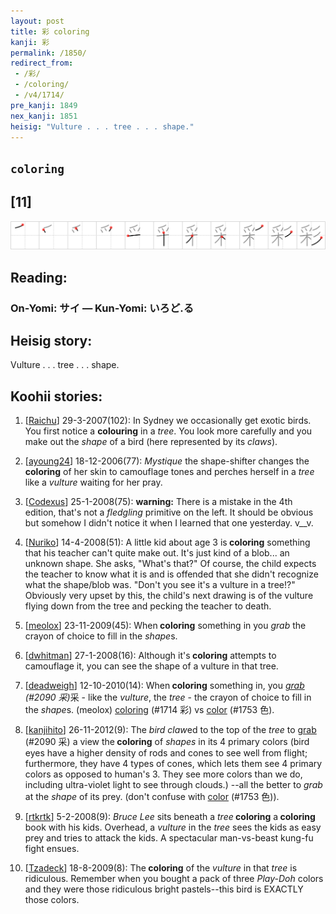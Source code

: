 ```yaml
---
layout: post
title: 彩 coloring
kanji: 彩
permalink: /1850/
redirect_from:
 - /彩/
 - /coloring/
 - /v4/1714/
pre_kanji: 1849
nex_kanji: 1851
heisig: "Vulture . . . tree . . . shape."
---
```


## `coloring`

## [11]

<div class="stroke"><img src="../images/E5BDA9.png" /></div>

## Reading:

### On-Yomi: サイ &mdash; Kun-Yomi: いろど.る

## Heisig story:

Vulture . . . tree . . . shape.

## Koohii stories:

1) [<a href="http://kanji.koohii.com/profile/Raichu">Raichu</a>] 29-3-2007(102): In Sydney we occasionally get exotic birds. You first notice a <strong>colouring</strong> in a <em>tree</em>. You look more carefully and you make out the <em>shape</em> of a bird (here represented by its <em>claws</em>).

2) [<a href="http://kanji.koohii.com/profile/ayoung24">ayoung24</a>] 18-12-2006(77): <em>Mystique</em> the shape-shifter changes the<strong> coloring</strong> of her skin to camouflage tones and perches herself in a <em>tree</em> like a <em>vulture</em> waiting for her pray.

3) [<a href="http://kanji.koohii.com/profile/Codexus">Codexus</a>] 25-1-2008(75): <strong>warning:</strong> There is a mistake in the 4th edition, that&#039;s not a <em>fledgling</em> primitive on the left. It should be obvious but somehow I didn&#039;t notice it when I learned that one yesterday. v__v.

4) [<a href="http://kanji.koohii.com/profile/Nuriko">Nuriko</a>] 14-4-2008(51): A little kid about age 3 is<strong> coloring</strong> something that his teacher can&#039;t quite make out. It&#039;s just kind of a blob... an unknown shape. She asks, &quot;What&#039;s that?&quot; Of course, the child expects the teacher to know what it is and is offended that she didn&#039;t recognize what the shape/blob was. &quot;Don&#039;t you see it&#039;s a vulture in a tree!?&quot; Obviously very upset by this, the child&#039;s next drawing is of the vulture flying down from the tree and pecking the teacher to death.

5) [<a href="http://kanji.koohii.com/profile/meolox">meolox</a>] 23-11-2009(45): When<strong> coloring</strong> something in you <em>grab</em> the crayon of choice to fill in the <em>shape</em>s.

6) [<a href="http://kanji.koohii.com/profile/dwhitman">dwhitman</a>] 27-1-2008(16): Although it&#039;s<strong> coloring</strong> attempts to camouflage it, you can see the shape of a vulture in that tree.

7) [<a href="http://kanji.koohii.com/profile/deadweigh">deadweigh</a>] 12-10-2010(14): When<strong> coloring</strong> something in, you <em> <a href="../2090">grab</a> (#2090 采)</em>采 - like the <em>vulture</em>, the <em>tree</em> - the crayon of choice to fill in the <em>shape</em>s. (meolox) <a href="../1714">coloring</a> (#1714 彩) vs <a href="../1753">color</a> (#1753 色).

8) [<a href="http://kanji.koohii.com/profile/kanjihito">kanjihito</a>] 26-11-2012(9): The <em>bird claw</em>ed to the top of the <em>tree</em> to <a href="../2090">grab</a> (#2090 采) a view the<strong> coloring</strong> of <em>shapes</em> in its 4 primary colors (bird eyes have a higher density of rods and cones to see well from flight; furthermore, they have 4 types of cones, which lets them see 4 primary colors as opposed to human&#039;s 3. They see more colors than we do, including ultra-violet light to see through clouds.) --all the better to <em>grab</em> at the <em>shape</em> of its prey. (don&#039;t confuse with <a href="../1753">color</a> (#1753 色)).

9) [<a href="http://kanji.koohii.com/profile/rtkrtk">rtkrtk</a>] 5-2-2008(9): <em>Bruce Lee</em> sits beneath a <em>tree</em><strong> coloring</strong> a<strong> coloring</strong> book with his kids. Overhead, a <em>vulture</em> in the <em>tree</em> sees the kids as easy prey and tries to attack the kids. A spectacular man-vs-beast kung-fu fight ensues.

10) [<a href="http://kanji.koohii.com/profile/Tzadeck">Tzadeck</a>] 18-8-2009(8): The<strong> coloring</strong> of the <em>vulture</em> in that <em>tree</em> is ridiculous. Remember when you bought a pack of three <em>Play-Doh</em> colors and they were those ridiculous bright pastels--this bird is EXACTLY those colors.
